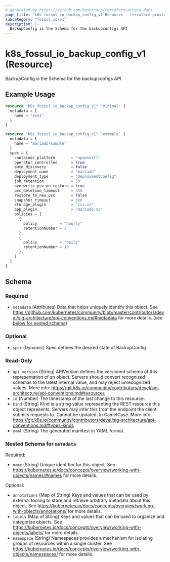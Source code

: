 ```yaml
---
# generated by https://github.com/hashicorp/terraform-plugin-docs
page_title: "k8s_fossul_io_backup_config_v1 Resource - terraform-provider-k8s"
subcategory: "fossul.io/v1"
description: |-
  BackupConfig is the Schema for the backupconfigs API
---
```


# k8s_fossul_io_backup_config_v1 (Resource)

BackupConfig is the Schema for the backupconfigs API

## Example Usage

```terraform
resource "k8s_fossul_io_backup_config_v1" "minimal" {
  metadata = {
    name = "test"
  }
}

resource "k8s_fossul_io_backup_config_v1" "example" {
  metadata = {
    name = "mariadb-sample"
  }
  spec = {
    container_platform       = "openshift"
    operator_controlled      = true
    auto_discovery           = false
    deployment_name          = "mariadb"
    deployment_type          = "DeploymentConfig"
    job_retention            = 50
    overwrite_pcv_on_restore = true
    pvc_deletion_timeout     = 300
    restore_to_new_pvc       = false
    snapshot_timeout         = 180
    storage_plugin           = "csi.so"
    app_plugin               = "mariadb.so"
    policies = [
      {
        policy          = "hourly"
        retentionNumber = 3
      },
      {
        policy          = "daily"
        retentionNumber = 10
      },
    ]
  }
}
```

<!-- schema generated by tfplugindocs -->
## Schema

### Required

- `metadata` (Attributes) Data that helps uniquely identify this object. See https://github.com/kubernetes/community/blob/master/contributors/devel/sig-architecture/api-conventions.md#metadata for more details. (see [below for nested schema](#nestedatt--metadata))

### Optional

- `spec` (Dynamic) Spec defines the desired state of BackupConfig

### Read-Only

- `api_version` (String) APIVersion defines the versioned schema of this representation of an object. Servers should convert recognized schemas to the latest internal value, and may reject unrecognized values. More info: https://git.k8s.io/community/contributors/devel/sig-architecture/api-conventions.md#resources
- `id` (Number) The timestamp of the last change to this resource.
- `kind` (String) Kind is a string value representing the REST resource this object represents. Servers may infer this from the endpoint the client submits requests to. Cannot be updated. In CamelCase. More info: https://git.k8s.io/community/contributors/devel/sig-architecture/api-conventions.md#types-kinds
- `yaml` (String) The generated manifest in YAML format.

<a id="nestedatt--metadata"></a>
### Nested Schema for `metadata`

Required:

- `name` (String) Unique identifier for this object. See https://kubernetes.io/docs/concepts/overview/working-with-objects/names/#names for more details.

Optional:

- `annotations` (Map of String) Keys and values that can be used by external tooling to store and retrieve arbitrary metadata about this object. See https://kubernetes.io/docs/concepts/overview/working-with-objects/annotations/ for more details.
- `labels` (Map of String) Keys and values that can be used to organize and categorize objects. See https://kubernetes.io/docs/concepts/overview/working-with-objects/labels/ for more details.
- `namespace` (String) Namespaces provides a mechanism for isolating groups of resources within a single cluster. See https://kubernetes.io/docs/concepts/overview/working-with-objects/namespaces/ for more details.


